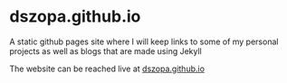 # dszopa.github.io
A static github pages site where I will keep links to some of my personal projects as well as blogs that are made using Jekyll

The website can be reached live at [dszopa.github.io](https://dszopa.github.io) 